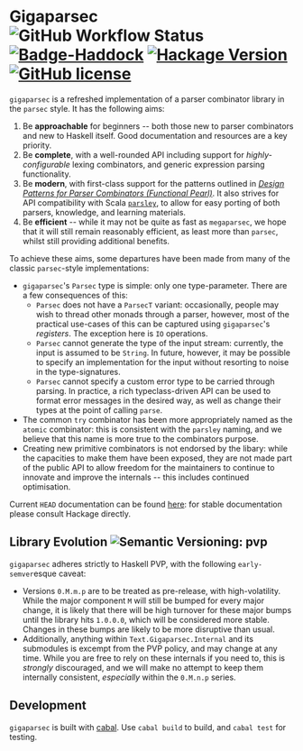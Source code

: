 # Gigaparsec ![GitHub Workflow Status][Badge-Status] [![Badge-Haddock]][Link-Haddock] [![Hackage Version][Badge-Hackage]][Link-Hackage] [![GitHub license][Badge-License]][License]

`gigaparsec` is a refreshed implementation of a parser combinator library in the `parsec` style.
It has the following aims:

1. Be **approachable** for beginners -- both those new
  to parser combinators and new to Haskell itself. Good documentation and resources are a key priority.
1. Be **complete**, with a well-rounded API including
  support for *highly-configurable* lexing combinators,
  and generic expression parsing functionality.
1. Be **modern**, with first-class support for the patterns outlined in [*Design Patterns for Parser Combinators (Functional Pearl)*][DPfPC]. It also strives for API compatibility with Scala [`parsley`][Scala-Parsley], to allow for easy porting of both
parsers, knowledge, and learning materials.
1. Be **efficient** -- while it may not be quite as fast as `megaparsec`, we hope that it will still remain reasonably efficient, as least more than `parsec`, whilst still providing additional benefits.

To achieve these aims, some departures have been made
from many of the classic `parsec`-style implementations:

* `gigaparsec`'s `Parsec` type is simple: only one type-parameter. There are a few consequences of this:
    - `Parsec` does not have a `ParsecT` variant: occasionally, people may wish to thread other monads through a parser, however, most of the practical use-cases of this can be captured using `gigaparsec`'s *registers*. The exception here is `IO`
    operations.
    - `Parsec` cannot generate the type of the input stream: currently, the input is assumed to be `String`. In future, however, it may be possible to specify an implementation for the input without resorting to noise in the type-signatures.
    - `Parsec` cannot specify a custom error type to be carried through parsing. In practice, a rich typeclass-driven API can be used to format error messages in the desired way, as well as change their types at the point of calling `parse`.
* The common `try` combinator has been more appropriately
  named as the `atomic` combinator: this is consistent with the `parsley` naming, and we believe that this name is more true to the combinators purpose.
* Creating new primitive combinators is not endorsed by the libary: while the capacities to make them have been exposed, they are not made part of the public API to allow freedom for the maintainers to continue to innovate and improve the internals -- this includes continued optimisation.

Current `HEAD` documentation can be found [here][Link-Haddock]: for
stable documentation please consult Hackage directly.

## Library Evolution ![Semantic Versioning: pvp][Badge-PVP]
`gigaparsec` adheres strictly to Haskell PVP, with the following `early-semver`esque caveat:

* Versions `0.M.m.p` are to be treated as pre-release, with high-volatility. While the major
  component `M` will still be bumped for every major change, it is likely that there will be high
  turnover for these major bumps until the library hits `1.0.0.0`, which will be considered more
  stable. Changes in these bumps are likely to be more disruptive than usual.
* Additionally, anything within `Text.Gigaparsec.Internal` and its submodules is excempt from the
  PVP policy, and may change at any time. While you are free to rely on these internals if you need
  to, this is *strongly* discouraged, and we will make no attempt to keep them internally consistent,
  *especially* within the `0.M.n.p` series.

## Development
`gigaparsec` is built with [cabal](https://www.haskell.org/cabal/).
Use `cabal build` to build, and `cabal test` for testing.

[DPfPC]: https://dl.acm.org/doi/10.1145/3471874.3472984
[Scala-Parsley]: https://github.com/j-mie6/parsley
[Link-Haddock]: https://j-mie6.github.io/gigaparsec
[Badge-Haddock]: https://img.shields.io/badge/documentation-available-green
[Badge-Status]: https://img.shields.io/github/actions/workflow/status/j-mie6/gigaparsec/ci.yaml?branch=main
[Badge-License]: https://img.shields.io/github/license/j-mie6/parsley.svg
[License]: https://github.com/j-mie6/gigaparsec/blob/main/LICENSE
[Badge-PVP]: https://img.shields.io/badge/version%20policy-pvp-blue
[Badge-Hackage]: https://img.shields.io/hackage/v/gigaparsec
[Link-Hackage]: https://hackage.haskell.org/package/gigaparsec
